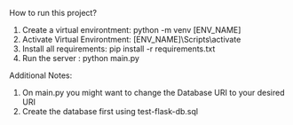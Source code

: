 How to run this project?

1. Create a virtual environtment: python -m venv [ENV_NAME]
2. Activate Virtual Environtment: [ENV_NAME]\Scripts\activate
3. Install all requirements: pip install -r requirements.txt
4. Run the server : python main.py

Additional Notes: 
1. On main.py you might want to change the Database URI to your desired URI 
2. Create the database first using test-flask-db.sql